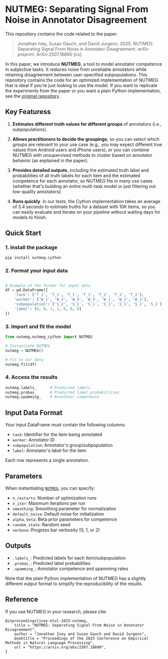 # NUTMEG: Separating Signal From Noise in Annotator Disagreement
This repository contains the code related to the paper:

> Jonathan Ivey, Susan Gauch, and David Jurgens. 2025. NUTMEG: Separating Signal From Noise in Annotator Disagreement. *arXiv preprint*. ArXiv:2507.18890 [cs].

In this paper, we introduce **NUTMEG**, a tool to model annotator competence in subjective tasks. It reduces noise from unreliable annotators while retaining disagreement between user-specified subpopulations. This repository contains the code for an optimized implementation of NUTMEG that is ideal if you're just looking to use the model. If you want to replicate the experiments from the paper or you want a plain Python implementation, see the [original repository](https://github.com/jonathanivey/NUTMEG).


## Key Featuress

1. **Estimates different truth values for different groups** of annotators (i.e., subpopulations).
2. **Allows practitioners to decide the groupings**, so you can select which groups are relevant to your use case (e.g., you may expect different true values from Android users and iPhone users), or you can combine NUTMEG with unsupervised methods to cluster based on annotator behavior (as explained in the paper).

3. **Provides detailed outputs**, including the estimated truth label and probabilities of all truth labels for each item and the estimated competence for each annotator, so NUTMEG fits in many use cases (whether that's building an entire multi-task model or just filtering out low-quality annotators).

4. **Runs quickly**. In our tests, the Cython implementation takes an average of 3.4 seconds to estimate truths for a dataset with 10K items, so you can easily evaluate and iterate on your pipeline without waiting days for models to finish.

## Quick Start
### 1. Install the package
```sh
pip install nutmeg-cython
```

### 2. Format your input data

```python

# Example of the format for input data
df = pd.DataFrame({
    'task': ['T_1', 'T_1', 'T_1', 'T_1', 'T_2', 'T_2', 'T_2'],
    'worker': ['W_1', 'W_2', 'W_3', 'W_4', 'W_1', 'W_2', 'W_3'],
    'subpopulation': ['S_2', 'S_1', 'S_1', 'S_1', 'S_1', 'S_1', 'S_1'],
    'label': [0, 0, 1, 1, 0, 0, 0]
})
```

### 3. Import and fit the model
```python
from nutmeg.nutmeg_cython import NUTMEG

# Instantiate NUTMEG
nutmeg = NUTMEG()

# Fit to our data
nutmeg.fit(df)
```

### 4. Access the results

```python
nutmeg.labels_      # Predicted labels
nutmeg.probas_      # Predicted label probabilities
nutmeg.spamming_    # Annotator competence
```

## Input Data Format

Your input DataFrame must contain the following columns:

- `task`: Identifier for the item being annotated
- `worker`: Annotator ID
- `subpopulation`: Annotator's group/subpopulation
- `label`: Annotator's label for the item

Each row represents a single annotation.

## Parameters

When instantiating [`NUTMEG`](NUTMEG/nutmeg.py), you can specify:

- `n_restarts`: Number of optimization runs
- `n_iter`: Maximum iterations per run
- `smoothing`: Smoothing parameter for normalization
- `default_noise`: Default noise for initialization
- `alpha`, `beta`: Beta prior parameters for competence
- `random_state`: Random seed
- `verbose`: Progress bar verbosity (0, 1, or 2)

## Outputs

- `.labels_`: Predicted labels for each item/subpopulation
- `.probas_`: Predicted label probabilities
- `.spamming_`: Annotator competence and spamming rates


Note that the plain Python implementation of NUTMEG has a slightly different output format to simplify the reproducibility of the results.

## Reference

If you use NUTMEG in your research, please cite:
```
@inproceedings{ivey-etal-2025-nutmeg,
    title = "NUTMEG: Separating Signal From Noise in Annotator Disagreement",
    author = "Jonathan Ivey and Susan Gauch and David Jurgens",
    booktitle = "Proceedings of the 2025 Conference on Empirical Methods in Natural Language Processing",
    url = "https://arxiv.org/abs/2507.18890",
}
```